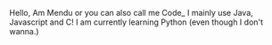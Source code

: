 Hello, Am Mendu or you can also call me Code_
I mainly use Java, Javascript and C!
I am currently learning Python (even though I don't wanna.)
